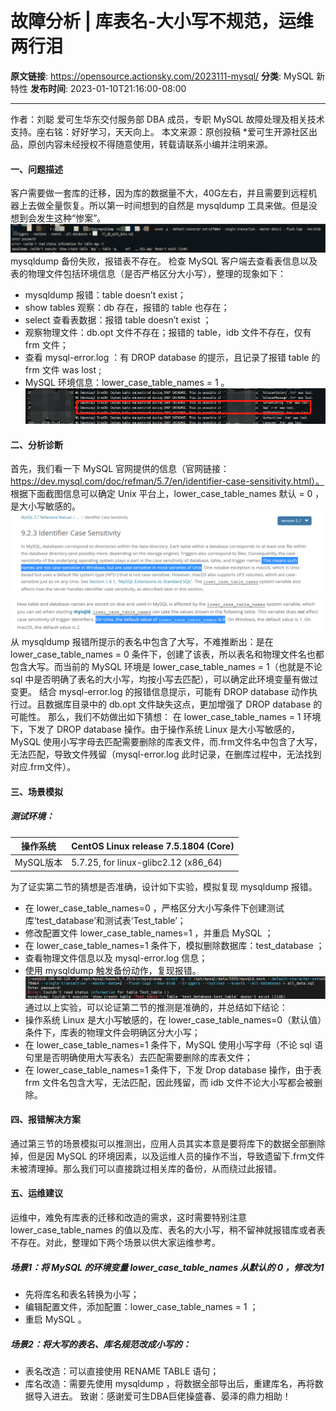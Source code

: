 # 故障分析 | 库表名-大小写不规范，运维两行泪

**原文链接**: https://opensource.actionsky.com/2023111-mysql/
**分类**: MySQL 新特性
**发布时间**: 2023-01-10T21:16:00-08:00

---

作者：刘聪
爱可生华东交付服务部  DBA 成员，专职 MySQL 故障处理及相关技术支持。座右铭：好好学习，天天向上。
本文来源：原创投稿
*爱可生开源社区出品，原创内容未经授权不得随意使用，转载请联系小编并注明来源。
#### 一、问题描述
客户需要做一套库的迁移，因为库的数据量不大，40G左右，并且需要到远程机器上去做全量恢复。所以第一时间想到的自然是 mysqldump 工具来做。但是没想到会发生这种“惨案”。
![](.img/571c261f.png)
mysqldump 备份失败，报错表不存在。
检查 MySQL 客户端去查看表信息以及表的物理文件包括环境信息（是否严格区分大小写），整理的现象如下：
- mysqldump 报错：table doesn&#8217;t exist；
- show tables 观察：db 存在，报错的 table 也存在；
- select 查看表数据：报错 table doesn&#8217;t exist ；
- 观察物理文件：db.opt 文件不存在；报错的 table，idb 文件不存在，仅有 frm 文件；
- 查看 mysql-error.log ：有 DROP database 的提示，且记录了报错 table 的 frm 文件 was lost ;
- MySQL 环境信息：lower_case_table_names = 1 。
![](.img/bcb0364d.png)
#### 二、分析诊断
首先，我们看一下 MySQL 官网提供的信息（官网链接：https://dev.mysql.com/doc/refman/5.7/en/identifier-case-sensitivity.html）。
根据下面截图信息可以确定 Unix 平台上，lower_case_table_names 默认 = 0 ，是大小写敏感的。
![](.img/e03400ee.png)
![](.img/d22ef7cd.png)
从 mysqldump 报错所提示的表名中包含了大写，不难推断出：是在 lower_case_table_names = 0 条件下，创建了该表，所以表名和物理文件名也都包含大写。而当前的 MySQL 环境是 lower_case_table_names = 1（也就是不论 sql 中是否明确了表名的大小写，均按小写去匹配），可以确定此环境变量有做过变更。
结合 mysql-error.log 的报错信息提示，可能有 DROP database 动作执行过。且数据库目录中的 db.opt 文件缺失这点，更加增强了 DROP database 的可能性。
那么，我们不妨做出如下猜想：
在 lower_case_table_names = 1 环境下，下发了 DROP database 操作。由于操作系统 Linux 是大小写敏感的，MySQL 使用小写字母去匹配需要删除的库表文件，而.frm文件名中包含了大写，无法匹配，导致文件残留（mysql-error.log 此时记录，在删库过程中，无法找到对应.frm文件）。
#### 三、场景模拟
##### 测试环境：
| 操作系统 | CentOS Linux release 7.5.1804 (Core) |
| --- | --- |
| MySQL版本 | 5.7.25, for linux-glibc2.12 (x86_64) |
为了证实第二节的猜想是否准确，设计如下实验，模拟复现 mysqldump 报错。
- 在 lower_case_table_names=0 ，严格区分大小写条件下创建测试库‘test_database’和测试表‘Test_table’；
- 修改配置文件 lower_case_table_names=1 ，并重启 MySQL ；
- 在 lower_case_table_names=1 条件下，模拟删除数据库：test_database ；
- 查看物理文件信息以及 mysql-error.log 信息；
- 使用 mysqldump 触发备份动作，复现报错。
![](.img/0c7c453c.png)
通过以上实验，可以论证第二节的推测是准确的，并总结如下结论：
- 操作系统 Linux 是大小写敏感的，在 lower_case_table_names=0（默认值）条件下，库表的物理文件会明确区分大小写；
- 在 lower_case_table_names=1 条件下，MySQL 使用小写字母（不论 sql 语句里是否明确使用大写表名）去匹配需要删除的库表文件；
- 在 lower_case_table_names=1 条件下，下发 Drop database 操作，由于表 frm 文件名包含大写，无法匹配，因此残留，而 idb 文件不论大小写都会被删除。
#### 四、报错解决方案
通过第三节的场景模拟可以推测出，应用人员其实本意是要将库下的数据全部删除掉，但是因 MySQL 的环境因素，以及运维人员的操作不当，导致遗留下.frm文件未被清理掉。那么我们可以直接跳过相关库的备份，从而绕过此报错。
#### 五、运维建议
运维中，难免有库表的迁移和改造的需求，这时需要特别注意 lower_case_table_names 的值以及库、表名的大小写，稍不留神就报错库或者表不存在。对此，整理如下两个场景以供大家运维参考。
##### 场景1：将 MySQL 的环境变量 lower_case_table_names 从默认的 0 ，修改为1
- 先将库名和表名转换为小写；
- 编辑配置文件，添加配置：lower_case_table_names = 1 ；
- 重启 MySQL 。
##### 场景2：将大写的表名、库名规范改成小写的：
- 表名改造：可以直接使用 RENAME TABLE 语句；
- 库名改造：需要先使用 mysqldump ，将数据全部导出后，重建库名，再将数据导入进去。
致谢：感谢爱可生DBA巨佬操盛春、晏泽的鼎力相助！